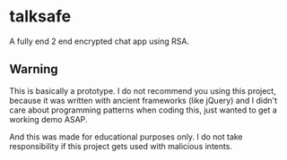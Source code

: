 # talksafe
A fully end 2 end encrypted chat app using RSA.

## Warning
This is basically a prototype. I do not recommend you using this project, because it was written with ancient frameworks (like jQuery) and I didn't care about programming patterns when coding this, just wanted to get a working demo ASAP.

And this was made for educational purposes only. I do not take responsibility if this project gets used with malicious intents.

